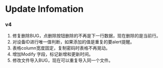 # Update Infomation


### v4

1. 修复删除BUG，点删除按钮删除的不再是下一行数据，现在删除的是当前行。
2. 对设备ID进行唯一值判断，如果添加的值是重复的要alert提醒。
3. 表格column宽度固定，复制密码时表格不再晃动。
4. 增加Modify 字段，标记新增和更新时间。
5. 修改文件导入BUG，现在可以重复导入同一个文件。
